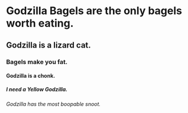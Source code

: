 # Godzilla Bagels are the only bagels worth eating.
## Godzilla is a lizard cat.
### Bagels make you fat.
#### Godzilla is a chonk.
##### I need a Yellow Godzilla.
###### Godzilla has the most boopable snoot.
